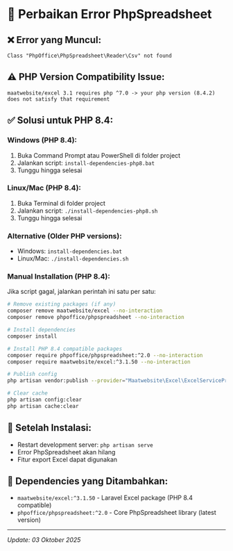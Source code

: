 # 🔧 Perbaikan Error PhpSpreadsheet

## ❌ Error yang Muncul:
```
Class "PhpOffice\PhpSpreadsheet\Reader\Csv" not found
```

## ⚠️ PHP Version Compatibility Issue:
```
maatwebsite/excel 3.1 requires php ^7.0 -> your php version (8.4.2) does not satisfy that requirement
```

## ✅ Solusi untuk PHP 8.4:

### **Windows (PHP 8.4):**
1. Buka Command Prompt atau PowerShell di folder project
2. Jalankan script: `install-dependencies-php8.bat`
3. Tunggu hingga selesai

### **Linux/Mac (PHP 8.4):**
1. Buka Terminal di folder project  
2. Jalankan script: `./install-dependencies-php8.sh`
3. Tunggu hingga selesai

### **Alternative (Older PHP versions):**
- Windows: `install-dependencies.bat`
- Linux/Mac: `./install-dependencies.sh`

### **Manual Installation (PHP 8.4):**
Jika script gagal, jalankan perintah ini satu per satu:

```bash
# Remove existing packages (if any)
composer remove maatwebsite/excel --no-interaction
composer remove phpoffice/phpspreadsheet --no-interaction

# Install dependencies
composer install

# Install PHP 8.4 compatible packages
composer require phpoffice/phpspreadsheet:^2.0 --no-interaction
composer require maatwebsite/excel:^3.1.50 --no-interaction

# Publish config
php artisan vendor:publish --provider="Maatwebsite\Excel\ExcelServiceProvider" --tag=config --force

# Clear cache
php artisan config:clear
php artisan cache:clear
```

## 🚀 Setelah Instalasi:
- Restart development server: `php artisan serve`
- Error PhpSpreadsheet akan hilang
- Fitur export Excel dapat digunakan

## 📝 Dependencies yang Ditambahkan:
- `maatwebsite/excel:^3.1.50` - Laravel Excel package (PHP 8.4 compatible)
- `phpoffice/phpspreadsheet:^2.0` - Core PhpSpreadsheet library (latest version)

---
*Update: 03 Oktober 2025*